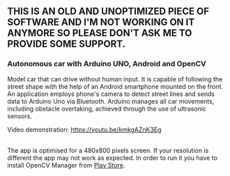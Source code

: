 <h2>THIS IS AN OLD AND UNOPTIMIZED PIECE OF SOFTWARE AND I'M NOT WORKING ON IT ANYMORE SO PLEASE DON'T ASK ME TO PROVIDE SOME SUPPORT.</h2>

<h3>Autonomous car with Arduino UNO, Android and OpenCV</h3>

Model car that can drive without human input. It is capable of following the street shape with the help of an Android smartphone mounted on the front. An application employs phone's camera to detect street lines and sends data to Arduino Uno via Bluetooth. Arduino manages all car movements, including obstacle overtaking, achieved through the use of ultrasonic sensors.

Video demonstration: https://youtu.be/kmkgAZnK3Eg

<br>
The app is optimised for a 480x800 pixels screen. If your resolution is different the app may not work as expected. In order to run it you have to install OpenCV Manager from <a href="https://play.google.com/store/apps/details?id=org.opencv.engine">Play Store</a>.

